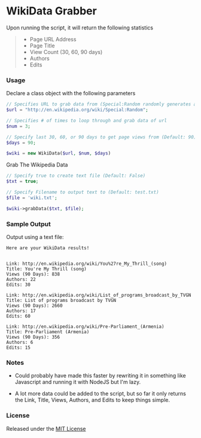 WikiData Grabber
================
Upon running the script, it will return the following statistics


>* Page URL Address
>* Page Title
>* View Count (30, 60, 90 days)
>* Authors
>* Edits


### Usage ###

Declare a class object with the following parameters
```php
// Specifies URL to grab data from (Special:Random randomly generates a wikipedia page)
$url = "http://en.wikipedia.org/wiki/Special:Random";

// Specifies # of times to loop through and grab data of url
$num = 3;

// Specify last 30, 60, or 90 days to get page views from (Default: 90)
$days = 90;

$wiki = new WikiData($url, $num, $days)
```

Grab The Wikipedia Data
```php
// Specify true to create text file (Default: False)
$txt = true; 

// Specify Filename to output text to (Default: test.txt)
$file = 'wiki.txt';

$wiki->grabData($txt, $file);
```

### Sample Output ###

Output using a text file:
```
Here are your WikiData results!


Link: http://en.wikipedia.org/wiki/You%27re_My_Thrill_(song)
Title: You're My Thrill (song)
Views (90 Days): 838
Authors: 22
Edits: 30

Link: http://en.wikipedia.org/wiki/List_of_programs_broadcast_by_TVGN
Title: List of programs broadcast by TVGN
Views (90 Days): 2660
Authors: 17
Edits: 60

Link: http://en.wikipedia.org/wiki/Pre-Parliament_(Armenia)
Title: Pre-Parliament (Armenia)
Views (90 Days): 356
Authors: 6
Edits: 15
```

### Notes ###

* Could probably have made this faster by rewriting it in something like Javascript and running it with NodeJS but I'm lazy.

* A lot more data could be added to the script, but so far it only returns the Link, Title, Views, Authors, and Edits to keep things simple.

### License ###
Released under the [MIT License](https://github.com/Blackglade/Snippets/blob/master/LICENSE)
